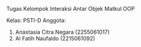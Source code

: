 Tugas Kelompok Interaksi Antar Objek Matkul OOP

Kelas: PSTI-D
Anggota:
1. Anastasia Citra Negara (2255061017)
2. Al Fatih Naufaldo (2215061092)
